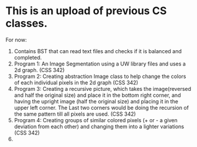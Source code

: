 # This is an upload of previous CS classes.

For now:
1. Contains BST that can read text files and checks if it is balanced and completed.
2. Program 1: An Image Segmentation using a UW library files and uses a 2d graph. (CSS 342)
3. Program 2: Creating abstraction Image class to help change the colors of each individual pixels in the 2d graph (CSS 342)
4. Program 3: Creating a recursive picture, which takes the image(reversed and half the original size) and place it in the bottom right corner, and having the upright image (half the original size) and placing it in the upper left corner. The Last two corners would be doing the recursion of the same pattern till all pixels are used. (CSS 342)
5. Program 4: Creating groups of similar colored pixels (+ or - a given deviation from each other) and changing them into a lighter variations (CSS 342)
6. 

